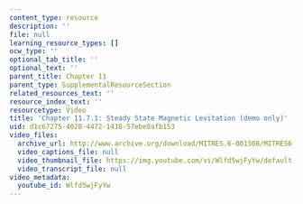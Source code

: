 ```yaml
---
content_type: resource
description: ''
file: null
learning_resource_types: []
ocw_type: ''
optional_tab_title: ''
optional_text: ''
parent_title: Chapter 11
parent_type: SupplementalResourceSection
related_resources_text: ''
resource_index_text: ''
resourcetype: Video
title: 'Chapter 11.7.1: Steady State Magnetic Levitation (demo only)'
uid: d1c67275-4028-4472-1418-57ebe0afb153
video_files:
  archive_url: http://www.archive.org/download/MITRES.6-001S08/MITRES6_001S08_11-7-1_demo_220k.mp4
  video_captions_file: null
  video_thumbnail_file: https://img.youtube.com/vi/Wlfd5wjFyYw/default.jpg
  video_transcript_file: null
video_metadata:
  youtube_id: Wlfd5wjFyYw
---
```

